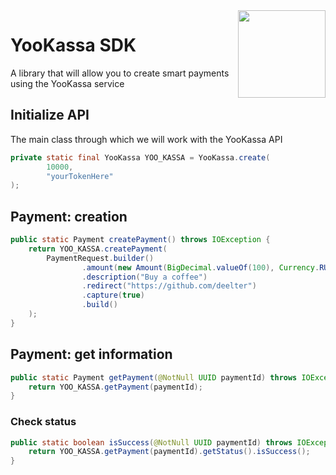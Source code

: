 <img align="right" src="https://sun6-23.userapi.com/s/v1/ig2/uGmISl3elBXZi_RPAtK7NX82UeCZGt1lsx2JixfjIqHfUMjLxFHFTkkGshLzVRFppxesDUT89gi7ucMjS1JShrgm.jpg?size=864x864&quality=95&crop=108,108,864,864&ava=1" height="140" width="140">

# YooKassa SDK
A library that will allow you to create smart payments using the YooKassa service

## Initialize API
The main class through which we will work with the YooKassa API
```java
private static final YooKassa YOO_KASSA = YooKassa.create(
		10000,
		"yourTokenHere"
);
```
## Payment: creation
```java
public static Payment createPayment() throws IOException {
	return YOO_KASSA.createPayment(
		PaymentRequest.builder()
				.amount(new Amount(BigDecimal.valueOf(100), Currency.RUB))
				.description("Buy a coffee")
				.redirect("https://github.com/deelter")
				.capture(true)
				.build()
	);
}
```
## Payment: get information
```java
public static Payment getPayment(@NotNull UUID paymentId) throws IOException {
	return YOO_KASSA.getPayment(paymentId);
}
```
### Check status
```java
public static boolean isSuccess(@NotNull UUID paymentId) throws IOException {
	return YOO_KASSA.getPayment(paymentId).getStatus().isSuccess();
}
```
